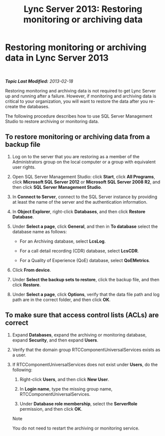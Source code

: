 ﻿---
title: 'Lync Server 2013: Restoring monitoring or archiving data'
TOCTitle: Restoring monitoring or archiving data
ms:assetid: 60118526-13bb-4b03-803e-6ffae219d436
ms:mtpsurl: https://technet.microsoft.com/en-us/library/Hh202175(v=OCS.15)
ms:contentKeyID: 51541483
ms.date: 07/23/2014
mtps_version: v=OCS.15
---

<div data-xmlns="http://www.w3.org/1999/xhtml">

<div class="topic" data-xmlns="http://www.w3.org/1999/xhtml" data-msxsl="urn:schemas-microsoft-com:xslt" data-cs="http://msdn.microsoft.com/en-us/">

<div data-asp="http://msdn2.microsoft.com/asp">

# Restoring monitoring or archiving data in Lync Server 2013

</div>

<div id="mainSection">

<div id="mainBody">

<span> </span>

_**Topic Last Modified:** 2013-02-18_

Restoring monitoring and archiving data is not required to get Lync Server up and running after a failure. However, if monitoring and archiving data is critical to your organization, you will want to restore the data after you re-create the databases.

The following procedure describes how to use SQL Server Management Studio to restore archiving or monitoring data.

<div>

## To restore monitoring or archiving data from a backup file

1.  Log on to the server that you are restoring as a member of the Administrators group on the local computer or a group with equivalent user rights.

2.  Open SQL Server Management Studio: click **Start**, click **All Programs**, click **Microsoft SQL Server 2012** or **Microsoft SQL Server 2008 R2**, and then click **SQL Server Management Studio**.

3.  In **Connect to Server**, connect to the SQL Server instance by providing at least the name of the server and the authentication information.

4.  In **Object Explorer**, right-click **Databases**, and then click **Restore Database**.

5.  Under **Select a page**, click **General**, and then in **To database** select the database name as follows:
    
      - For an Archiving database, select **LcsLog**.
    
      - For a call detail recording (CDR) database, select **LcsCDR**.
    
      - For a Quality of Experience (QoE) database, select **QoEMetrics**.

6.  Click **From device**.

7.  Under **Select the backup sets to restore**, click the backup file, and then click **Restore**.

8.  Under **Select a page**, click **Options**, verify that the data file path and log path are in the correct folder, and then click **OK**.

</div>

<div>

## To make sure that access control lists (ACLs) are correct

1.  Expand **Databases**, expand the archiving or monitoring database, expand **Security**, and then expand **Users**.

2.  Verify that the domain group RTCComponentUniversalServices exists as a user.

3.  If RTCComponentUniversalServices does not exist under **Users**, do the following:
    
    1.  Right-click **Users**, and then click **New User**.
    
    2.  In **Login name**, type the missing group name, RTCComponentUniversalServices.
    
    3.  Under **Database role membership**, select the **ServerRole** permission, and then click **OK**.
    
    <div>
    

    > [!NOTE]  
    > You do not need to restart the archiving or monitoring service.

    
    </div>

</div>

</div>

<span> </span>

</div>

</div>

</div>

